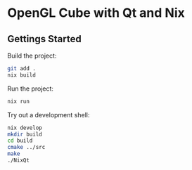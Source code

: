 # OpenGL Cube with Qt and Nix

## Gettings Started

Build the project:

```bash
git add .
nix build
```

Run the project:

```bash
nix run
```

Try out a development shell:

```bash
nix develop
mkdir build
cd build
cmake ../src
make
./NixQt
```

